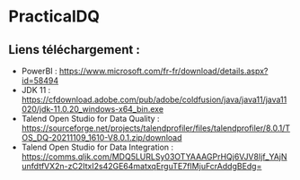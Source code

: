 # PracticalDQ

## Liens téléchargement : 
* PowerBI : https://www.microsoft.com/fr-fr/download/details.aspx?id=58494
* JDK 11 : https://cfdownload.adobe.com/pub/adobe/coldfusion/java/java11/java11020/jdk-11.0.20_windows-x64_bin.exe
* Talend Open Studio for Data Quality : https://sourceforge.net/projects/talendprofiler/files/talendprofiler/8.0.1/TOS_DQ-20211109_1610-V8.0.1.zip/download
* Talend Open Studio for Data Integration : https://comms.qlik.com/MDQ5LURLSy03OTYAAAGPrHQj6VJV8Ijf_YAjNunfdtfVX2n-zC2ItxI2s42GE64matxqErguTE7fIMjuFcrAddgBEdg=

